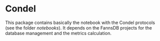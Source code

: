 # Condel

This package contains basically the notebook with the Condel protocols (see the folder *notebooks*).
It depends on the FannsDB projects for the database management and the metrics calculation.